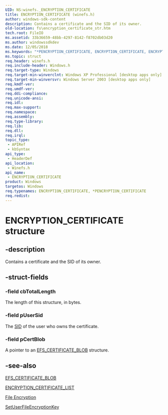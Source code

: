 ```yaml
---
UID: NS:winefs._ENCRYPTION_CERTIFICATE
title: ENCRYPTION_CERTIFICATE (winefs.h)
author: windows-sdk-content
description: Contains a certificate and the SID of its owner.
old-location: fs\encryption_certificate_str.htm
tech.root: FileIO
ms.assetid: 33b36659-48bb-4297-8142-f8702db03d20
ms.author: windowssdkdev
ms.date: 12/05/2018
ms.keywords: "*PENCRYPTION_CERTIFICATE, ENCRYPTION_CERTIFICATE, ENCRYPTION_CERTIFICATE structure [Files], PENCRYPTION_CERTIFICATE, PENCRYPTION_CERTIFICATE structure pointer [Files], _win32_encryption_certificate_str, base.encryption_certificate_str, fs.encryption_certificate_str, winefs/ENCRYPTION_CERTIFICATE, winefs/PENCRYPTION_CERTIFICATE"
ms.topic: struct
req.header: winefs.h
req.include-header: Windows.h
req.target-type: Windows
req.target-min-winverclnt: Windows XP Professional [desktop apps only]
req.target-min-winversvr: Windows Server 2003 [desktop apps only]
req.kmdf-ver: 
req.umdf-ver: 
req.ddi-compliance: 
req.unicode-ansi: 
req.idl: 
req.max-support: 
req.namespace: 
req.assembly: 
req.type-library: 
req.lib: 
req.dll: 
req.irql: 
topic_type:
 - APIRef
 - kbSyntax
api_type:
 - HeaderDef
api_location:
 - Winefs.h
api_name:
 - ENCRYPTION_CERTIFICATE
product: Windows
targetos: Windows
req.typenames: ENCRYPTION_CERTIFICATE, *PENCRYPTION_CERTIFICATE
req.redist: 
---
```


# ENCRYPTION_CERTIFICATE structure


## -description


Contains a certificate and the SID of its owner.


## -struct-fields




### -field cbTotalLength

The length of this structure, in bytes.


### -field pUserSid

The <a href="https://msdn.microsoft.com/328fba4e-e590-4174-9274-52dad58cb91f">SID</a> of the user who owns the certificate.


### -field pCertBlob

A pointer to an 
<a href="https://msdn.microsoft.com/e0d0aa0a-ac87-4734-93d0-30c2080319e8">EFS_CERTIFICATE_BLOB</a> structure.


## -see-also




<a href="https://msdn.microsoft.com/e0d0aa0a-ac87-4734-93d0-30c2080319e8">EFS_CERTIFICATE_BLOB</a>



<a href="https://msdn.microsoft.com/e1914b96-2fba-49ed-9dd2-464659323eda">ENCRYPTION_CERTIFICATE_LIST</a>



<a href="https://msdn.microsoft.com/5f20109f-727d-44a9-90a1-0adc19b00d28">File Encryption</a>



<a href="https://msdn.microsoft.com/dd23fab7-1675-4d0d-911c-e2aac2273e7f">SetUserFileEncryptionKey</a>
 

 

